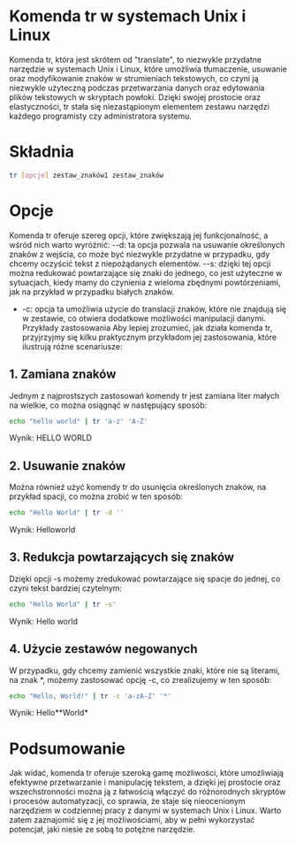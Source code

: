 

# Komenda tr w systemach Unix i Linux
Komenda tr, która jest skrótem od "translate", to niezwykle przydatne narzędzie w systemach Unix i Linux, które umożliwia tłumaczenie, usuwanie oraz modyfikowanie znaków w strumieniach tekstowych, co czyni ją niezwykle użyteczną podczas przetwarzania danych oraz edytowania plików tekstowych w skryptach powłoki. Dzięki swojej prostocie oraz elastyczności, tr stała się niezastąpionym elementem zestawu narzędzi każdego programisty czy administratora systemu.
# Składnia
```bash
tr [opcje] zestaw_znaków1 zestaw_znaków
```
# Opcje
Komenda tr oferuje szereg opcji, które zwiększają jej funkcjonalność, a wśród nich warto wyróżnić:
--d: ta opcja pozwala na usuwanie określonych znaków z wejścia, co może być niezwykle przydatne w przypadku, gdy chcemy oczyścić tekst z niepożądanych elementów.
--s: dzięki tej opcji można redukować powtarzające się znaki do jednego, co jest użyteczne w sytuacjach, kiedy mamy do czynienia z wieloma zbędnymi powtórzeniami, jak na przykład w przypadku białych znaków.
- -c: opcja ta umożliwia użycie do translacji znaków, które nie znajdują się w zestawie, co otwiera dodatkowe możliwości manipulacji danymi.
Przykłady zastosowania
Aby lepiej zrozumieć, jak działa komenda tr, przyjrzyjmy się kilku praktycznym przykładom jej zastosowania, które ilustrują różne scenariusze:
## 1. Zamiana znaków
Jednym z najprostszych zastosowań komendy tr jest zamiana liter małych na wielkie, co można osiągnąć w następujący sposób:
```bash
echo "hello world" | tr 'a-z' 'A-Z'
```
Wynik: HELLO WORLD
## 2. Usuwanie znaków
Można również użyć komendy tr do usunięcia określonych znaków, na przykład spacji, co można zrobić w ten sposób:
```bash
echo "Hello World" | tr -d ''
```
Wynik: Helloworld
## 3. Redukcja powtarzających się znaków
Dzięki opcji -s możemy zredukować powtarzające się spacje do jednej, co czyni tekst bardziej czytelnym:
```bash
echo "Hello World" | tr -s'
```
Wynik: Hello world
## 4. Użycie zestawów negowanych
W przypadku, gdy chcemy zamienić wszystkie znaki, które nie są literami, na znak *, możemy zastosować opcję -c, co zrealizujemy w ten sposób:
```bash
echo "Hello, World!" | tr -c 'a-zA-Z' '*' 
```
Wynik: Hello**World*
# Podsumowanie
Jak widać, komenda tr oferuje szeroką gamę możliwości, które umożliwiają efektywne przetwarzanie i manipulację tekstem, a dzięki jej prostocie oraz wszechstronności można ją z łatwością włączyć do różnorodnych skryptów i procesów automatyzacji, co sprawia, że staje się nieocenionym narzędziem w codziennej pracy z danymi w systemach Unix i Linux. Warto zatem zaznajomić się z jej możliwościami, aby w pełni wykorzystać potencjał, jaki niesie ze sobą to potężne narzędzie.